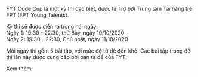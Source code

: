FYT Code Cup là một kỳ thi đặc biệt, được tài trợ bởi Trung tâm Tài năng trẻ FPT (FPT Young Talents).

Kỳ thi sẽ được diễn ra trong hai ngày:  
Ngày 1: 19:30 - 22:30, thứ Bảy, ngày 10/10/2020  
Ngày 2: 19:30 - 22:30, Chủ nhật, ngày 11/10/2020

Mỗi ngày thi gồm 5 bài tập, với mức độ từ dễ đến khó. Các bài tập trong đề thi lần này được cung cấp bởi ban ra đề của FYT.

Xem thêm: